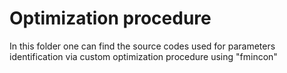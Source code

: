 # Optimization procedure

In this folder one can find the source codes used for parameters identification via custom optimization procedure using "fmincon"
